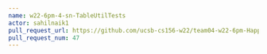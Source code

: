 ```yaml
---
name: w22-6pm-4-sn-TableUtilTests
actor: sahilnaik1
pull_request_url: https://github.com/ucsb-cs156-w22/team04-w22-6pm-HappyCows/pull/47
pull_request_num: 47
---
```

